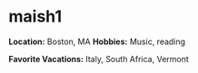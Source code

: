 # maish1

**Location:** Boston, MA
**Hobbies:** Music, reading

**Favorite Vacations:** Italy, South Africa, Vermont
